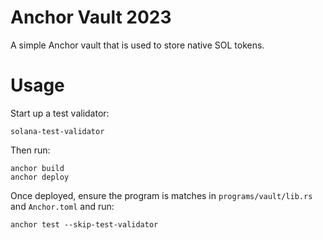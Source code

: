 # Anchor Vault 2023

A simple Anchor vault that is used to store native SOL tokens.

# Usage

Start up a test validator:

```
solana-test-validator
```

Then run:
```
anchor build
anchor deploy
```

Once deployed, ensure the program is matches in `programs/vault/lib.rs` and `Anchor.toml` and run:

```
anchor test --skip-test-validator
```